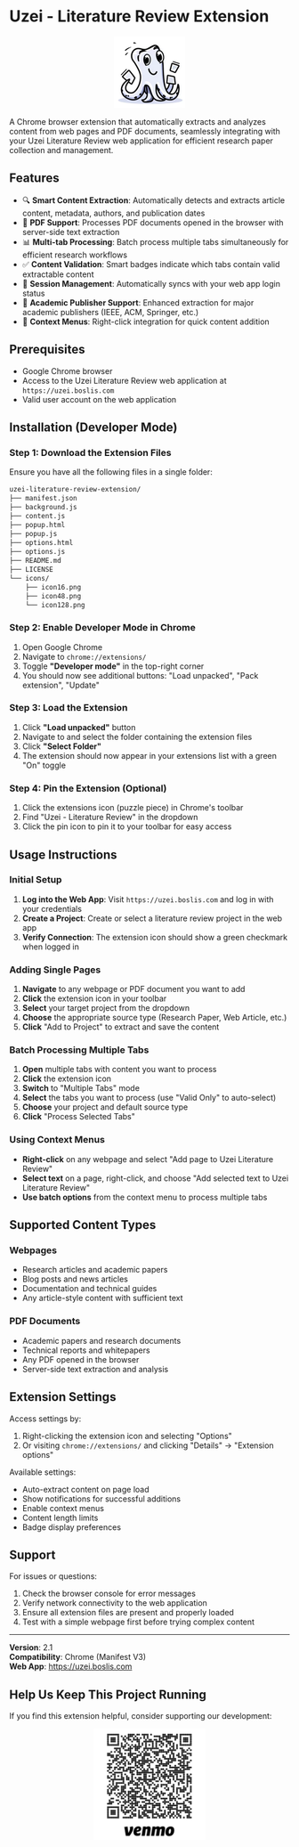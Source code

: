 # Uzei - Literature Review Extension

<p align="center">
  <img src="icons/icon128.png" alt="Uzei Literature Review Extension" width="128" height="128">
</p>

A Chrome browser extension that automatically extracts and analyzes content from web pages and PDF documents, seamlessly integrating with your Uzei Literature Review web application for efficient research paper collection and management.

## Features

- 🔍 **Smart Content Extraction**: Automatically detects and extracts article content, metadata, authors, and publication dates
- 📄 **PDF Support**: Processes PDF documents opened in the browser with server-side text extraction
- 📊 **Multi-tab Processing**: Batch process multiple tabs simultaneously for efficient research workflows
- ✅ **Content Validation**: Smart badges indicate which tabs contain valid extractable content
- 🔄 **Session Management**: Automatically syncs with your web app login status
- 🎯 **Academic Publisher Support**: Enhanced extraction for major academic publishers (IEEE, ACM, Springer, etc.)
- 📱 **Context Menus**: Right-click integration for quick content addition

## Prerequisites

- Google Chrome browser
- Access to the Uzei Literature Review web application at `https://uzei.boslis.com`
- Valid user account on the web application

## Installation (Developer Mode)

### Step 1: Download the Extension Files

Ensure you have all the following files in a single folder:

```
uzei-literature-review-extension/
├── manifest.json
├── background.js
├── content.js
├── popup.html
├── popup.js
├── options.html
├── options.js
├── README.md
├── LICENSE
└── icons/
    ├── icon16.png
    ├── icon48.png
    └── icon128.png
```

### Step 2: Enable Developer Mode in Chrome

1. Open Google Chrome
2. Navigate to `chrome://extensions/`
3. Toggle **"Developer mode"** in the top-right corner
4. You should now see additional buttons: "Load unpacked", "Pack extension", "Update"

### Step 3: Load the Extension

1. Click **"Load unpacked"** button
2. Navigate to and select the folder containing the extension files
3. Click **"Select Folder"**
4. The extension should now appear in your extensions list with a green "On" toggle

### Step 4: Pin the Extension (Optional)

1. Click the extensions icon (puzzle piece) in Chrome's toolbar
2. Find "Uzei - Literature Review" in the dropdown
3. Click the pin icon to pin it to your toolbar for easy access

## Usage Instructions

### Initial Setup

1. **Log into the Web App**: Visit `https://uzei.boslis.com` and log in with your credentials
2. **Create a Project**: Create or select a literature review project in the web app
3. **Verify Connection**: The extension icon should show a green checkmark when logged in

### Adding Single Pages

1. **Navigate** to any webpage or PDF document you want to add
2. **Click** the extension icon in your toolbar
3. **Select** your target project from the dropdown
4. **Choose** the appropriate source type (Research Paper, Web Article, etc.)
5. **Click** "Add to Project" to extract and save the content

### Batch Processing Multiple Tabs

1. **Open** multiple tabs with content you want to process
2. **Click** the extension icon
3. **Switch** to "Multiple Tabs" mode
4. **Select** the tabs you want to process (use "Valid Only" to auto-select)
5. **Choose** your project and default source type
6. **Click** "Process Selected Tabs"

### Using Context Menus

- **Right-click** on any webpage and select "Add page to Uzei Literature Review"
- **Select text** on a page, right-click, and choose "Add selected text to Uzei Literature Review"
- **Use batch options** from the context menu to process multiple tabs

## Supported Content Types

### Webpages
- Research articles and academic papers
- Blog posts and news articles
- Documentation and technical guides
- Any article-style content with sufficient text

### PDF Documents
- Academic papers and research documents
- Technical reports and whitepapers
- Any PDF opened in the browser
- Server-side text extraction and analysis

## Extension Settings

Access settings by:
1. Right-clicking the extension icon and selecting "Options"
2. Or visiting `chrome://extensions/` and clicking "Details" → "Extension options"

Available settings:
- Auto-extract content on page load
- Show notifications for successful additions
- Enable context menus
- Content length limits
- Badge display preferences

## Support

For issues or questions:
1. Check the browser console for error messages
2. Verify network connectivity to the web application
3. Ensure all extension files are present and properly loaded
4. Test with a simple webpage first before trying complex content

---

**Version**: 2.1  
**Compatibility**: Chrome (Manifest V3)  
**Web App**: https://uzei.boslis.com

## Help Us Keep This Project Running

If you find this extension helpful, consider supporting our development:
<p align="center">
  <img src="icons/QRcode/venmo.jpg" alt="Support us on Venmo" width="200">
</p>